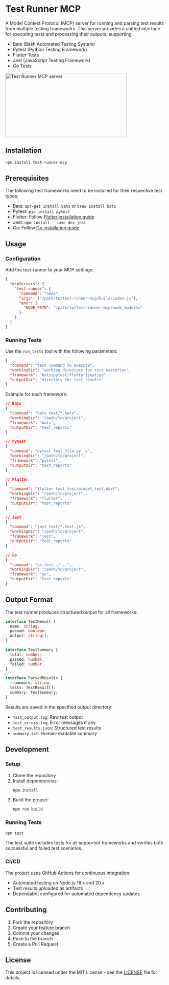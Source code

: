 # Test Runner MCP

A Model Context Protocol (MCP) server for running and parsing test results from multiple testing frameworks. This server provides a unified interface for executing tests and processing their outputs, supporting:

- Bats (Bash Automated Testing System)
- Pytest (Python Testing Framework)
- Flutter Tests
- Jest (JavaScript Testing Framework)
- Go Tests

<a href="https://glama.ai/mcp/servers/q001c11ec3"><img width="380" height="200" src="https://glama.ai/mcp/servers/q001c11ec3/badge" alt="Test Runner MCP server" /></a>

## Installation

```bash
npm install test-runner-mcp
```

## Prerequisites

The following test frameworks need to be installed for their respective test types:

- Bats: `apt-get install bats` or `brew install bats`
- Pytest: `pip install pytest`
- Flutter: Follow [Flutter installation guide](https://flutter.dev/docs/get-started/install)
- Jest: `npm install --save-dev jest`
- Go: Follow [Go installation guide](https://go.dev/doc/install)

## Usage

### Configuration

Add the test-runner to your MCP settings:

```json
{
  "mcpServers": {
    "test-runner": {
      "command": "node",
      "args": ["/path/to/test-runner-mcp/build/index.js"],
      "env": {
        "NODE_PATH": "/path/to/test-runner-mcp/node_modules"
      }
    }
  }
}
```

### Running Tests

Use the `run_tests` tool with the following parameters:

```json
{
  "command": "test command to execute",
  "workingDir": "working directory for test execution",
  "framework": "bats|pytest|flutter|jest|go",
  "outputDir": "directory for test results"
}
```

Example for each framework:

```json
// Bats
{
  "command": "bats test/*.bats",
  "workingDir": "/path/to/project",
  "framework": "bats",
  "outputDir": "test_reports"
}

// Pytest
{
  "command": "pytest test_file.py -v",
  "workingDir": "/path/to/project",
  "framework": "pytest",
  "outputDir": "test_reports"
}

// Flutter
{
  "command": "flutter test test/widget_test.dart",
  "workingDir": "/path/to/project",
  "framework": "flutter",
  "outputDir": "test_reports"
}

// Jest
{
  "command": "jest test/*.test.js",
  "workingDir": "/path/to/project",
  "framework": "jest",
  "outputDir": "test_reports"
}

// Go
{
  "command": "go test ./...",
  "workingDir": "/path/to/project",
  "framework": "go",
  "outputDir": "test_reports"
}
```

## Output Format

The test runner produces structured output for all frameworks:

```typescript
interface TestResult {
  name: string;
  passed: boolean;
  output: string[];
}

interface TestSummary {
  total: number;
  passed: number;
  failed: number;
}

interface ParsedResults {
  framework: string;
  tests: TestResult[];
  summary: TestSummary;
}
```

Results are saved in the specified output directory:
- `test_output.log`: Raw test output
- `test_errors.log`: Error messages if any
- `test_results.json`: Structured test results
- `summary.txt`: Human-readable summary

## Development

### Setup

1. Clone the repository
2. Install dependencies:
   ```bash
   npm install
   ```
3. Build the project:
   ```bash
   npm run build
   ```

### Running Tests

```bash
npm test
```

The test suite includes tests for all supported frameworks and verifies both successful and failed test scenarios.

### CI/CD

The project uses GitHub Actions for continuous integration:
- Automated testing on Node.js 18.x and 20.x
- Test results uploaded as artifacts
- Dependabot configured for automated dependency updates

## Contributing

1. Fork the repository
2. Create your feature branch
3. Commit your changes
4. Push to the branch
5. Create a Pull Request

## License

This project is licensed under the MIT License - see the [LICENSE](LICENSE) file for details.
